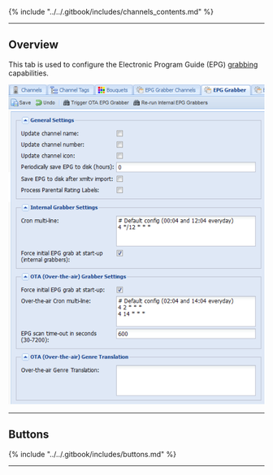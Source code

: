 {% include "../../.gitbook/includes/channels_contents.md" %}

---

## Overview

This tab is used to configure the Electronic Program Guide (EPG) 
[grabbing](class/epggrab_mod) capabilities.

!['EPG Grabber Configuration'](../../.gitbook/assets/doc/channel/epgconf_tab.png)

---

## Buttons

{% include "../../.gitbook/includes/buttons.md" %}

---
